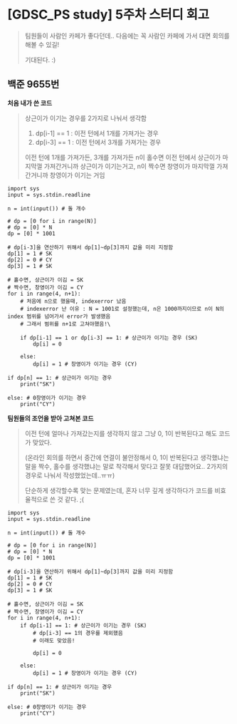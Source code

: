 # [GDSC_PS study] 5주차 스터디 회고

> 팀원들이 사람인 카페가 좋다던데.. 다음에는 꼭 사람인 카페에 가서 대면 회의를 해볼 수 있길!
> 
> 기대된다. :)


## 백준 9655번
**처음 내가 쓴 코드**
> 상근이가 이기는 경우를 2가지로 나눠서 생각함
> 1. dp[i-1] == 1 : 이전 턴에서 1개를 가져가는 경우
> 2. dp[i-3] == 1 : 이전 턴에서 3개를 가져가는 경우
>
> 이전 턴에 1개를 가져가든, 3개를 가져가든 n이 홀수면 이전 턴에서 상근이가 마지막껄 가져간거니까 상근이가 이기는거고, n이 짝수면 창영이가 마지막껄 가져간거니까 창영이가 이기는 거임
```
import sys
input = sys.stdin.readline

n = int(input()) # 돌 개수

# dp = [0 for i in range(N)]
# dp = [0] * N
dp = [0] * 1001

# dp[i-3]을 연산하기 위해서 dp[1]~dp[3]까지 값을 미리 지정함
dp[1] = 1 # SK
dp[2] = 0 # CY
dp[3] = 1 # SK

# 홀수면, 상근이가 이김 = SK
# 짝수면, 창영이가 이김 = CY
for i in range(4, n+1): 
    # 처음에 n으로 했을때, indexerror 났음
    # indexerror 난 이유 : N = 1001로 설정했는데, n은 1000까지이므로 n이 N의 index 범위를 넘어가서 error가 발생했음
    # 그래서 범위를 n+1로 고쳐야했음!\
    
    if dp[i-1] == 1 or dp[i-3] == 1: # 상근이가 이기는 경우 (SK)
        dp[i] = 0
    
    else:
        dp[i] = 1 # 창영이가 이기는 경우 (CY)

if dp[n] == 1: # 상근이가 이기는 경우
    print("SK")

else: # 0창영이가 이기는 경우
    print("CY") 
```

**팀원들의 조언을 받아 고쳐본 코드**
> 이전 턴에 얼마나 가져갔는지를 생각하지 않고 그냥 0, 1이 반복된다고 해도 코드가 맞았다.
> 
> (온라인 회의를 하면서 중간에 연결이 불안정해서 0, 1이 반복된다고 생각했냐는 말을 짝수, 홀수를 생각했냐는 말로 착각해서 맞다고 잘못 대답했어요.. 2가지의 경우로 나눠서 작성했었는데..ㅠㅠ)
> 
> 단순하게 생각할수록 맞는 문제였는데, 혼자 너무 깊게 생각하다가 코드를 비효율적으로 쓴 것 같다. ;(
```
import sys
input = sys.stdin.readline

n = int(input()) # 돌 개수

# dp = [0 for i in range(N)]
# dp = [0] * N
dp = [0] * 1001

# dp[i-3]을 연산하기 위해서 dp[1]~dp[3]까지 값을 미리 지정함
dp[1] = 1 # SK
dp[2] = 0 # CY
dp[3] = 1 # SK

# 홀수면, 상근이가 이김 = SK
# 짝수면, 창영이가 이김 = CY
for i in range(4, n+1): 
    if dp[i-1] == 1: # 상근이가 이기는 경우 (SK)
        # dp[i-3] == 1의 경우를 제외했음
        # 이래도 맞았음!
        
        dp[i] = 0
    
    else:
        dp[i] = 1 # 창영이가 이기는 경우 (CY)

if dp[n] == 1: # 상근이가 이기는 경우
    print("SK")

else: # 0창영이가 이기는 경우
    print("CY") 
```











